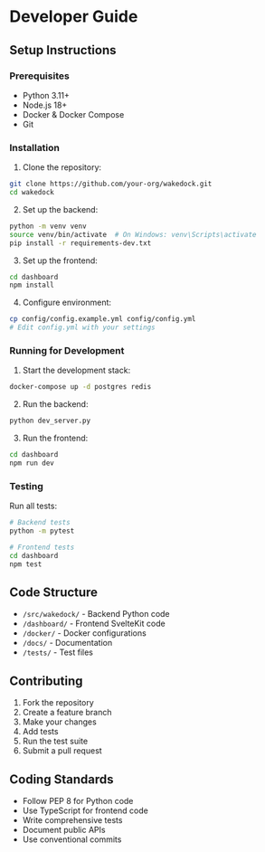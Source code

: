 # Developer Guide

## Setup Instructions

### Prerequisites

- Python 3.11+
- Node.js 18+
- Docker & Docker Compose
- Git

### Installation

1. Clone the repository:
```bash
git clone https://github.com/your-org/wakedock.git
cd wakedock
```

2. Set up the backend:
```bash
python -m venv venv
source venv/bin/activate  # On Windows: venv\Scripts\activate
pip install -r requirements-dev.txt
```

3. Set up the frontend:
```bash
cd dashboard
npm install
```

4. Configure environment:
```bash
cp config/config.example.yml config/config.yml
# Edit config.yml with your settings
```

### Running for Development

1. Start the development stack:
```bash
docker-compose up -d postgres redis
```

2. Run the backend:
```bash
python dev_server.py
```

3. Run the frontend:
```bash
cd dashboard
npm run dev
```

### Testing

Run all tests:
```bash
# Backend tests
python -m pytest

# Frontend tests
cd dashboard
npm test
```

## Code Structure

- `/src/wakedock/` - Backend Python code
- `/dashboard/` - Frontend SvelteKit code
- `/docker/` - Docker configurations
- `/docs/` - Documentation
- `/tests/` - Test files

## Contributing

1. Fork the repository
2. Create a feature branch
3. Make your changes
4. Add tests
5. Run the test suite
6. Submit a pull request

## Coding Standards

- Follow PEP 8 for Python code
- Use TypeScript for frontend code
- Write comprehensive tests
- Document public APIs
- Use conventional commits
